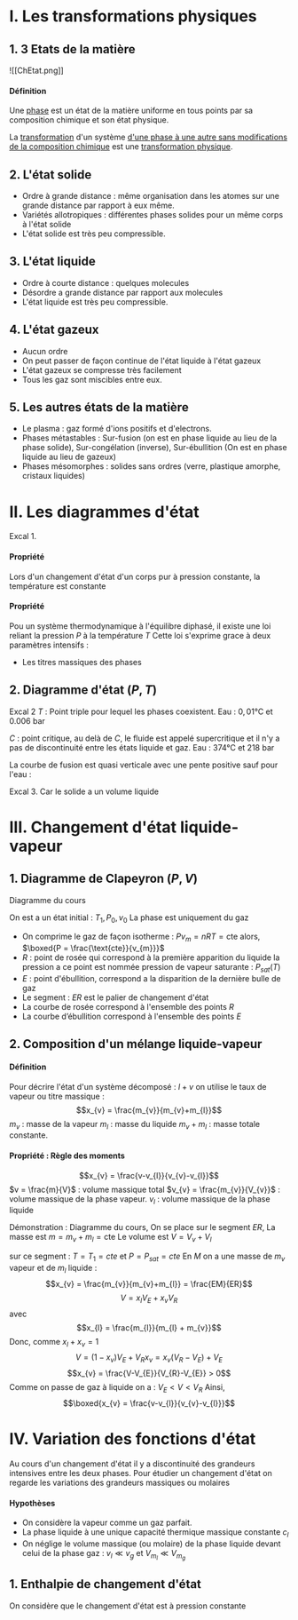 # I. Les transformations physiques
## 1. 3 Etats de la matière
![[ChEtat.png]]



#### Définition
Une <u>phase</u> est un état de la matière uniforme en tous points par sa composition chimique et son état physique. 

La <u>transformation</u> d'un système <u>d'une phase à une autre sans modifications de la composition chimique</u> est une <u>transformation physique</u>. 

## 2. L'état solide
- Ordre à grande distance : même organisation dans les atomes sur une grande distance par rapport à eux même. 
- Variétés allotropiques : différentes phases solides pour un même corps à l'état solide
- L'état solide est très peu compressible. 

## 3. L'état liquide
- Ordre à courte distance : quelques molecules 
- Désordre a grande distance par rapport aux molecules
- L'état liquide est très peu compressible. 

## 4. L'état gazeux
- Aucun ordre
- On peut passer de façon continue de l'état liquide à l'état gazeux
- L'état gazeux se compresse très facilement
- Tous les gaz sont miscibles entre eux. 

## 5. Les autres états de la matière
- Le plasma : gaz formé d'ions positifs et d'electrons. 
- Phases métastables : Sur-fusion (on est en phase liquide au lieu de la phase solide), Sur-congélation (inverse), Sur-ébullition (On est en phase liquide au lieu de gazeux)
- Phases mésomorphes : solides sans ordres (verre, plastique amorphe, cristaux liquides)

# II. Les diagrammes d'état
Excal 1.

#### Propriété
Lors d'un changement d'état d'un corps pur à pression constante, la température est constante

#### Propriété
Pou un système thermodynamique à l'équilibre diphasé, il existe une loi reliant la pression $P$ à la température $T$ 
Cette loi s'exprime grace à deux paramètres intensifs : 
- Les titres massiques des phases


## 2. Diagramme d'état $(P, T)$
Excal 2
$T$ : Point triple pour lequel les phases coexistent. 
Eau : $0, 01$°C et $0.006$ bar 

$C$ : point critique, au delà de $C$, le fluide est appelé supercritique et il n'y a pas de discontinuité entre les états liquide et gaz. 
Eau : $374$°C et $218$ bar

La courbe de fusion est quasi verticale avec une pente positive sauf pour l'eau :

Excal 3.
Car le solide a un volume liquide 

# III. Changement d'état liquide-vapeur
## 1. Diagramme de Clapeyron $(P, V)$
Diagramme du cours

On est a un état initial : $T_{1}, P_{0}, v_{0}$
La phase est uniquement du gaz
- On comprime le gaz de façon isotherme : 
  $Pv_{m} = nRT = \text{cte}$ alors, $\boxed{P = \frac{\text{cte}}{v_{m}}}$ 
- $R$ : point de rosée qui correspond à la première apparition du liquide la pression a ce point est nommée pression de vapeur saturante : $P_{sat}(T)$
- $E$ : point d'ébullition, correspond a la disparition de la dernière bulle de gaz
- Le segment : $ER$ est le palier de changement d'état
- La courbe de rosée correspond à l'ensemble des points $R$ 
- La courbe d’ébullition correspond à l'ensemble des points $E$

## 2. Composition d'un mélange liquide-vapeur
#### Définition
Pour décrire l'état d'un système décomposé : $l+v$ on utilise le taux de vapeur ou titre massique : 
$$x_{v} = \frac{m_{v}}{m_{v}+m_{l}}$$
$m_{v}$ : masse de la vapeur
$m_{l}$ : masse du liquide
$m_{v}+m_{l}$ : masse totale constante. 

#### Propriété : Règle des moments
$$x_{v} = \frac{v-v_{l}}{v_{v}-v_{l}}$$
$v = \frac{m}{V}$ : volume massique total
$v_{v} = \frac{m_{v}}{V_{v}}$ : volume massique de la phase vapeur.
$v_{l}$ : volume massique de la phase liquide

Démonstration : 
Diagramme du cours, 
On se place sur le segment $ER$, 
La masse est $m= m_{v}+m_{l}=\text{cte}$
Le volume est  $V = V_{v}+V_{l}$ 

sur ce segment : $T = T_{1} = cte$ et $P = P_{sat}=cte$
En $M$ on a une masse de $m_{v}$ vapeur et de $m_{l}$ liquide : 
$$x_{v} = \frac{m_{v}}{m_{v}+m_{l}} = \frac{EM}{ER}$$
$$V = x_{l}V_{E}+x_{v}V_{R}$$
avec
$$x_{l} = \frac{m_{l}}{m_{l} + m_{v}}$$
Donc, comme $x_{l} + x_{v} = 1$ 
$$V = (1-x_{v})V_{E} + V_{R}x_{v} = x_{v}(V_{R}-V_{E})+V_{E}$$
$$x_{v} = \frac{V-V_{E}}{V_{R}-V_{E}} > 0$$
Comme on passe de gaz à liquide on a : $V_{E} < V < V_{R}$
Ainsi, 
$$\boxed{x_{v} = \frac{v-v_{l}}{v_{v}-v_{l}}}$$

# IV. Variation des fonctions d'état
Au cours d'un changement d'état il y a discontinuité des grandeurs intensives entre les deux phases. 
Pour étudier un changement d'état on regarde les variations des grandeurs massiques ou molaires

#### Hypothèses
- On considère la vapeur comme un gaz parfait. 
- La phase liquide à une unique capacité thermique massique constante $c_{l}$
- On néglige le volume massique (ou molaire) de la phase liquide devant celui de la phase gaz : 
  $v_{l} \ll v_{g}$ et $V_{m_{l}}\ll V_{m_{g}}$

## 1. Enthalpie de changement d'état

On considère que le changement d'état est à pression constante
